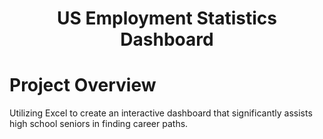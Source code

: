 # <p align="center">US Employment Statistics Dashboard</p> 
# Project Overview
Utilizing Excel to create an interactive dashboard that significantly assists high school seniors in finding career paths.

